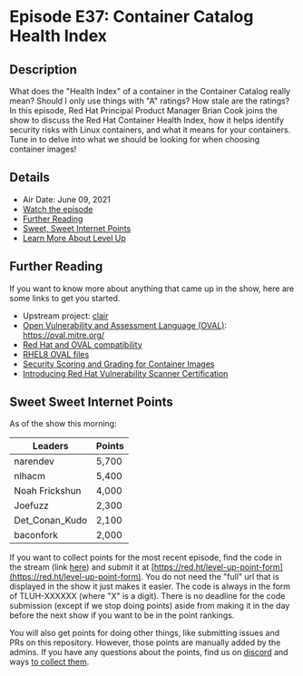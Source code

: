 # Episode E37: Container Catalog Health Index

## Description

What does the "Health Index" of a container in the Container Catalog really mean? Should I only use things with "A" ratings? How stale are the ratings? In this episode, Red Hat Principal Product Manager Brian Cook joins the show to discuss the Red Hat Container Health Index, how it helps identify security risks with Linux containers, and what it means for your containers. Tune in to delve into what we should be looking for when choosing container images!

## Details

* Air Date: June 09, 2021
* [Watch the episode](https://www.youtube.com/watch?v=9CxUWHNczKQ)
* [Further Reading](#further-reading)
* [Sweet, Sweet Internet Points](#sweet-sweet-internet-points)
* [Learn More About Level Up](https://red.ht/leveluphour)

## Further Reading

If you want to know more about anything that came up in the show, here are some links to get you started.

* Upstream project: [clair](https://github.com/quay/clair)
* [Open Vulnerability and Assessment Language (OVAL)](https://oval.mitre.org/): https://oval.mitre.org/
* [Red Hat and OVAL compatibility](https://access.redhat.com/articles/221883)
* [RHEL8 OVAL files](https://www.redhat.com/security/data/oval/v2/RHEL8/)
* [Security Scoring and Grading for Container Images](https://access.redhat.com/blogs/product-security/posts/container-security-scoring)
* [Introducing Red Hat Vulnerability Scanner Certification](https://www.redhat.com/en/blog/introducing-red-hat-vulnerability-scanner-certification)

## Sweet Sweet Internet Points

As of the show this morning:

| Leaders | Points |
| ------- | ------ |
| narendev | 5,700 |
| nlhacm | 5,400 |
| Noah Frickshun | 4,000 |
| Joefuzz | 2,300 |
| Det_Conan_Kudo | 2,100 |
| baconfork | 2,000 |

If you want to collect points for the most recent episode, find the code in the stream (link [here](#details)) and submit it at [https://red.ht/level-up-point-form](https://red.ht/level-up-point-form).
You do not need the "full" url that is displayed in the show it just makes it easier.
The code is always in the form of TLUH-XXXXXX (where "X" is a digit).
There is no deadline for the code submission (except if we stop doing points) aside from making it in the day before the next show if you want to be in the point rankings.

You will also get points for doing other things, like submitting issues and PRs on this repository.
However, those points are manually added by the admins.
If you have any questions about the points, find us on [discord](https://discord.gg/5VMVGJt) and ways [to collect them](../activities.md).
